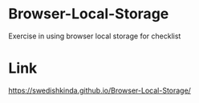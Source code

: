 # Browser-Local-Storage
Exercise in using browser local storage for checklist

# Link
https://swedishkinda.github.io/Browser-Local-Storage/
